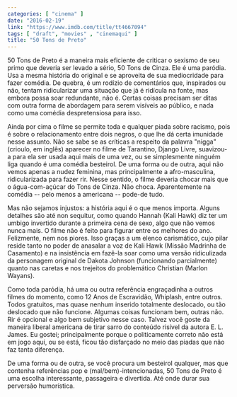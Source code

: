 ```yaml
---
categories: [ "cinema" ]
date: "2016-02-19"
link: "https://www.imdb.com/title/tt4667094"
tags: [ "draft", "movies" , "cinemaqui" ]
title: "50 Tons de Preto"
---
```

50 Tons de Preto é a maneira mais eficiente de criticar o sexismo de seu primo que deveria ser levado a sério, 50 Tons de Cinza. Ele é uma paródia. Usa a mesma história do original e se aproveita de sua mediocridade para fazer comédia. De quebra, é um rodízio de comentários que, inspirados ou não, tentam ridicularizar uma situação que já é ridícula na fonte, mas embora possa soar redundante, não é. Certas coisas precisam ser ditas com outra forma de abordagem para serem visíveis ao público, e nada como uma comédia despretensiosa para isso.

Ainda por cima o filme  se permite toda e qualquer piada sobre racismo, pois é sobre o relacionamento entre dois negros, o que lhe dá certa imunidade nesse assunto. Não se sabe se as críticas a respeito da palavra "nigga" (crioulo, em inglês) aparecer no filme de Tarantino, Django Livre, suavizou-a para ela ser usada aqui mais de uma vez, ou se simplesmente ninguém liga quando é uma comédia besteirol. De uma forma ou de outra, aqui não vemos apenas a nudez feminina, mas principalmente a afro-masculina, ridicularizada para fazer rir. Nesse sentido, o filme deveria chocar mais que o água-com-açúcar do Tons de Cinza. Não choca. Aparentemente na comédia -- pelo menos a americana -- pode-de tudo.

Mas não sejamos injustos: a história aqui é o que menos importa. Alguns detalhes são até non sequitur, como quando Hannah (Kali Hawk) diz ter um umbigo invertido durante a primeira cena de sexo, algo que não vemos nunca mais. O filme não é feito para figurar entre os melhores do ano. Felizmente, nem nos piores. Isso graças a um elenco carismático, cujo pilar reside tanto no poder de anasalar a voz de Kali Hawk (Missão Madrinha de Casamento) e na insistência em fazê-la soar como uma versão ridiculizada da personagem original de Dakota Johnson (funcionando parcialmente) quanto nas caretas e nos trejeitos do problemático Christian (Marlon Wayans).

Como toda paródia, há uma ou outra referência engraçadinha a outros filmes do momento, como 12 Anos de Escravidão, Whiplash, entre outros. Todos gratuitos, mas quase nenhum inserido totalmente deslocado, ou tão deslocado que não funcione. Algumas coisas funcionam bem, outras não. Rir é opcional e algo bem subjetivo nesse caso. Talvez você goste da maneira liberal americana de tirar sarro do conteúdo risível da autora E. L. James. Eu gostei; principalmente porque o politicamente correto não está em jogo aqui, ou se está, ficou tão disfarçado no meio das piadas que não faz tanta diferença.

De uma forma ou de outra, se você procura um besteirol qualquer, mas que contenha referências pop e (mal/bem)-intencionadas, 50 Tons de Preto é uma escolha interessante, passageira e divertida. Até onde durar sua perversão humorística.

